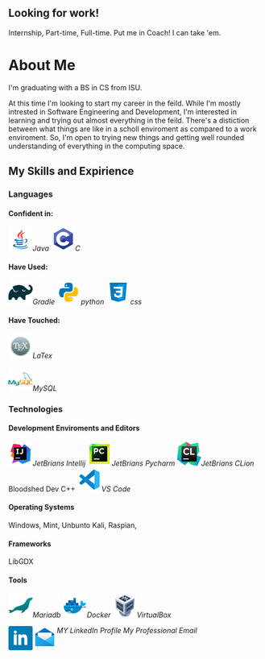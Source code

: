 ## Looking for work!

Internship, Part-time, Full-time. Put me in Coach! I can take 'em.

# About Me

I'm graduating with a BS in CS from ISU.

At this time I'm looking to start my career in the feild. While I'm mostly intrested in Software Engineering and Development, I'm interested in learning and trying out almost everything in the feild. There's a distiction between what things are like in a scholl enviroment as compared to a work enviroment. So, I'm open to trying new things and getting well rounded understanding of everything in the computing space.

## My Skills and Expirience

### Languages

#### Confident in:

![<img align="left" alt="Java" width="48px" height="48px">](images/java.png)_Java_
![<img align="left" alt="C" width="48px" height="48px">](images/c.png)_C_

#### Have Used:

![<img align="left" alt="Gradle" width="48px" height="48px">](images/gradle.png)_Gradle_
![<img align="left" alt="Python" width="48px" height="48px">](images/python.png)_python_
![<img align="left" alt="CSS" width="48px" height="48px">](images/css.png)_css_

#### Have Touched:

![<img align="left" alt="LATEX" width="48px" height="48px">](images/latex.png)_LaTex_

![<img align="left" alt="MySQL" width="48px" height="48px">](images/mysql.png)_MySQL_

### Technologies

#### Development Enviroments and Editors

![<img align="left" alt="Intellij" width="48px" height="48px">](images/intellij.png)_JetBrians Intellij_
![<img align="left" alt="Pycharm" width="48px" height="48px">](images/pycharm.png)_JetBrians Pycharm_
![<img align="left" alt="CLion" width="48px" height="48px">](images/clion-3.png)_JetBrians CLion_
Bloodshed Dev C++
![<img align="left" alt="VS Code" width="48px" height="48px">](images/vscode.png)_VS Code_

#### Operating Systems

Windows, Mint, Unbunto Kali, Raspian,

#### Frameworks

LibGDX

#### Tools

![<img align="left" alt="Maria DB" width="48px" height="48px">](images/mariadb.png)_Mariadb_
![<img align="left" alt="Docker" width="48px" height="48px">](images/docker.png)_Docker_
![<img align="left" alt="Virtual Box" width="48px" height="48px">](images/virtualbox.png)_VirtualBox_

[<img align="left" alt="LinkedIn" width="48px" height="48px" src="images/linkedin.png">](https://www.linkedin.com/in/traae-bloxham-b352041b8/)_MY LinkedIn Profile_
[<img align="left" alt="Email" width="48px" height="48px" src="images/email.png">](mailto:traaebloxham@gmail.com)_My Professional Email_
